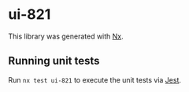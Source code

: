 # ui-821

This library was generated with [Nx](https://nx.dev).

## Running unit tests

Run `nx test ui-821` to execute the unit tests via [Jest](https://jestjs.io).
